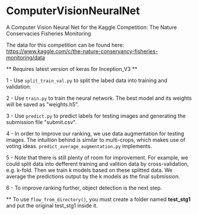 # ComputerVisionNeuralNet
A Computer Vision Neural Net for the Kaggle Competition: The Nature Conservacies Fisheries Monitoring

The data for this competition can be found here: https://www.kaggle.com/c/the-nature-conservancy-fisheries-monitoring/data

** Requires latest version of keras for Inception_V3 **

1 - Use ```split_train_val.py``` to split the labed data into training and validation. 

2 - Use ```train.py``` to train the neural network. The best model and its weights will be saved as "weights.h5".

3 - Use ```predict.py``` to predict labels for testing images and generating the submission file "submit.csv".

4 - In order to improve our ranking, we use data augmentation for testing images. The intuition behind is similar to multi-crops,
which makes use of voting ideas. ```predict_average_augmentation.py``` implements.

5 - Note that there is still plenty of room for improvement. For example, we could split data into defferent training and valition data by cross-validation, e.g. k-fold. Then we train k models based on these splitted data. We average the predictions output by the k models as the final submission. 

6 - To improve ranking further, object detection is the next step.

** To use ```flow_from_directory()```, you must create a folder named **test_stg1** and put the original test_stg1 inside it.

